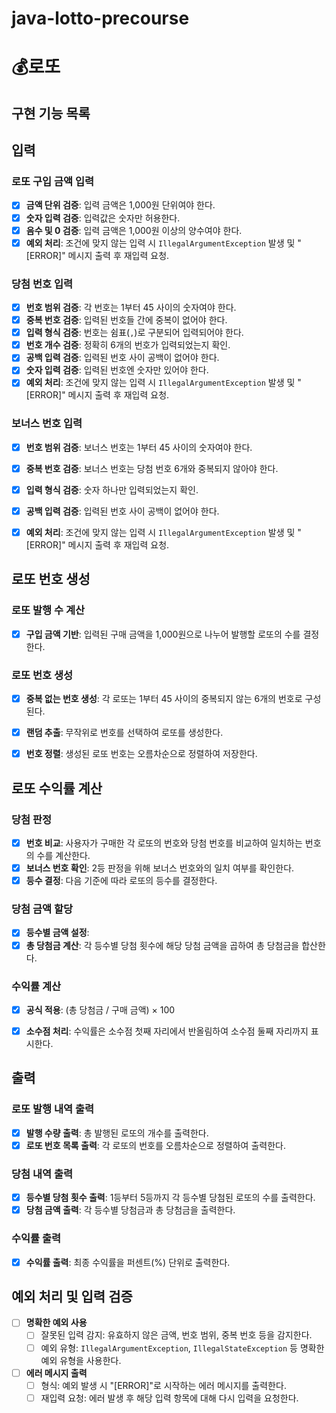 # java-lotto-precourse
# 💰로또
## 구현 기능 목록

## 입력
### 로또 구입 금액 입력
- [x] **금액 단위 검증**: 입력 금액은 1,000원 단위여야 한다.
- [x] **숫자 입력 검증**: 입력값은 숫자만 허용한다.
- [x] **음수 및 0 검증**: 입력 금액은 1,000원 이상의 양수여야 한다.
- [x] **예외 처리**: 조건에 맞지 않는 입력 시 `IllegalArgumentException` 발생 및 "[ERROR]" 메시지 출력 후 재입력 요청.

### 당첨 번호 입력
- [x] **번호 범위 검증**: 각 번호는 1부터 45 사이의 숫자여야 한다.
- [x] **중복 번호 검증**: 입력된 번호들 간에 중복이 없어야 한다.
- [x] **입력 형식 검증**: 번호는 쉼표(`,`)로 구분되어 입력되어야 한다.
- [x] **번호 개수 검증**: 정확히 6개의 번호가 입력되었는지 확인.
- [x] **공백 입력 검증**: 입력된 번호 사이 공백이 없어야 한다.
- [x] **숫자 입력 검증**: 입력된 번호엔 숫자만 있어야 한다.
- [x] **예외 처리**: 조건에 맞지 않는 입력 시 `IllegalArgumentException` 발생 및 "[ERROR]" 메시지 출력 후 재입력 요청.

### 보너스 번호 입력
- [x] **번호 범위 검증**: 보너스 번호는 1부터 45 사이의 숫자여야 한다.
- [x] **중복 번호 검증**: 보너스 번호는 당첨 번호 6개와 중복되지 않아야 한다.
- [x] **입력 형식 검증**: 숫자 하나만 입력되었는지 확인.
- [x] **공백 입력 검증**: 입력된 번호 사이 공백이 없어야 한다.
- [x] **예외 처리**: 조건에 맞지 않는 입력 시 `IllegalArgumentException` 발생 및 "[ERROR]" 메시지 출력 후 재입력 요청.


## 로또 번호 생성
### 로또 발행 수 계산
- [x] **구입 금액 기반**: 입력된 구매 금액을 1,000원으로 나누어 발행할 로또의 수를 결정한다.

### 로또 번호 생성
- [x] **중복 없는 번호 생성**: 각 로또는 1부터 45 사이의 중복되지 않는 6개의 번호로 구성된다.
- [x] **랜덤 추출**: 무작위로 번호를 선택하여 로또를 생성한다.
- [x] **번호 정렬**: 생성된 로또 번호는 오름차순으로 정렬하여 저장한다.


## 로또 수익률 계산
### 당첨 판정
- [x] **번호 비교**: 사용자가 구매한 각 로또의 번호와 당첨 번호를 비교하여 일치하는 번호의 수를 계산한다.
- [x] **보너스 번호 확인**: 2등 판정을 위해 보너스 번호와의 일치 여부를 확인한다.
- [x] **등수 결정**: 다음 기준에 따라 로또의 등수를 결정한다.

### 당첨 금액 할당
- [x] **등수별 금액 설정**:
- [x] **총 당첨금 계산**: 각 등수별 당첨 횟수에 해당 당첨 금액을 곱하여 총 당첨금을 합산한다.

### 수익률 계산
- [x] **공식 적용**: (총 당첨금 / 구매 금액) × 100
- [x] **소수점 처리**: 수익률은 소수점 첫째 자리에서 반올림하여 소수점 둘째 자리까지 표시한다.


## 출력
### 로또 발행 내역 출력
- [x] **발행 수량 출력**: 총 발행된 로또의 개수를 출력한다.
- [x] **로또 번호 목록 출력**: 각 로또의 번호를 오름차순으로 정렬하여 출력한다.

### 당첨 내역 출력
- [x] **등수별 당첨 횟수 출력**: 1등부터 5등까지 각 등수별 당첨된 로또의 수를 출력한다.
- [x] **당첨 금액 출력**: 각 등수별 당첨금과 총 당첨금을 출력한다.

### 수익률 출력
- [x] **수익률 출력**: 최종 수익률을 퍼센트(%) 단위로 출력한다.


## 예외 처리 및 입력 검증
- [ ] **명확한 예외 사용**
    - [ ] 잘못된 입력 감지: 유효하지 않은 금액, 번호 범위, 중복 번호 등을 감지한다.
    - [ ] 예외 유형: `IllegalArgumentException`, `IllegalStateException` 등 명확한 예외 유형을 사용한다.

- [ ] **에러 메시지 출력**
    - [ ] 형식: 예외 발생 시 "[ERROR]"로 시작하는 에러 메시지를 출력한다.
    - [ ] 재입력 요청: 에러 발생 후 해당 입력 항목에 대해 다시 입력을 요청한다.